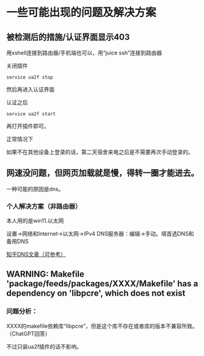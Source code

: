 # 一些可能出现的问题及解决方案

## 被检测后的措施/认证界面显示403

用xshell连接到路由器/手机端也可以，用“juice ssh”连接到路由器

关闭插件

```
service ua2f stop
```

然后再进入认证界面

认证之后

```
service ua2f start
```

再打开插件即可。

正常情况下

如果不在其他设备上登录的话，第二天宿舍来电之后是不需要再次手动登录的。



## 网速没问题，但网页加载就是慢，得转一圈才能进去。

一种可能的原因是dns。

### 个人解决方案（非路由器）

本人用的是win11.以太网

设置→网络和Internet→以太网→IPv4 DNS服务器：编辑→手动。填首选DNS和备用DNS

[知乎DNS文章（可参考）](https://zhuanlan.zhihu.com/p/428555366)



## WARNING: Makefile 'package/feeds/packages/XXXX/Makefile' has a dependency on 'libpcre', which does not exist

### 问题分析：

XXXX的makefile依赖库“libpcre”，但是这个库不存在或者库的版本不兼容所致。（ChatGPT回答）

不过只装ua2f插件的话不影响。
